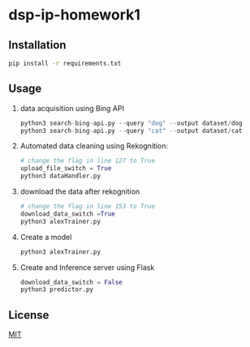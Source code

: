 # dsp-ip-homework1

## Installation
```bash
pip install -r requirements.txt 
```

## Usage

1) data acquisition using Bing API
   ```python
   python3 search-bing-api.py --query "dog" --output dataset/dog
   python3 search-bing-api.py --query "cat" --output dataset/cat
   ```

2) Automated data cleaning using Rekognition:
   ```python
   # change the flag in line 127 to True
   upload_file_switch = True
   python3 dataHandler.py
   ```
3) download the data after rekognition
   ```python
   # change the flag in line 153 to True
   download_data_switch =True
   python3 alexTrainer.py
   ```
   
3) Create a model 
   ```python
   python3 alexTrainer.py
   ```

4) Create and Inference server using Flask
   ```python
   download_data_switch = False
   python3 predictor.py
   ```
## License
[MIT](https://choosealicense.com/licenses/mit/)
